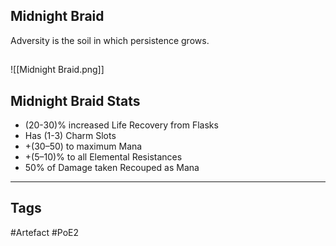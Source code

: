 ## Midnight Braid
Adversity is the soil in
which persistence grows.
##
![[Midnight Braid.png]]
## Midnight Braid Stats
- (20-30)% increased Life Recovery from Flasks
- Has (1-3) Charm Slots
- +(30–50) to maximum Mana
- +(5–10)% to all Elemental Resistances
- 50% of Damage taken Recouped as Mana


---
## Tags
#Artefact
#PoE2